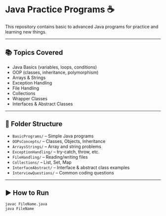 # Java Practice Programs ☕

This repository contains basic to advanced Java programs for practice and learning new things.

---

## 📚 Topics Covered

- Java Basics (variables, loops, conditions)
- OOP (classes, inheritance, polymorphism)
- Arrays & Strings
- Exception Handling
- File Handling
- Collections
- Wrapper Classes
- Interfaces & Abstract Classes

---

## 📁 Folder Structure

- `BasicPrograms/` – Simple Java programs  
- `OOPsConcepts/` – Classes, Objects, Inheritance  
- `ArraysStrings/` – Array and string problems  
- `ExceptionHandling/` – try-catch, throw, etc.  
- `FileHandling/` – Reading/writing files  
- `Collections/` – List, Set, Map  
- `InterfaceAbstract/` – Interface & abstract class examples  
- `InterviewQuestions/` – Common coding questions

---

## ▶️ How to Run

```bash
javac FileName.java
java FileName
